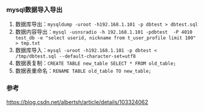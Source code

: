 ### mysql数据导入导出

1. 数据库导出：`mysqldump -uroot -h192.168.1.101 -p dbtest > dbtest.sql`
2. 数据内容导出：`mysql -usnsradio -h 192.168.1.101 -pdbtest  -P 4010 test_db -e "select userid, nickname from t_user_profile limit 100" > tmp.txt`
3. 数据库导入：`mysql -uroot -h192.168.1.101 -p dbtest < /tmp/dbtest.sql --default-character-set=utf8`
4. 数据表复制：`CREATE TABLE new_table SELECT * FROM old_table;`
5. 数据表重命名：`RENAME TABLE old_table TO new_table;`





### 参考

https://blog.csdn.net/albertsh/article/details/103324062